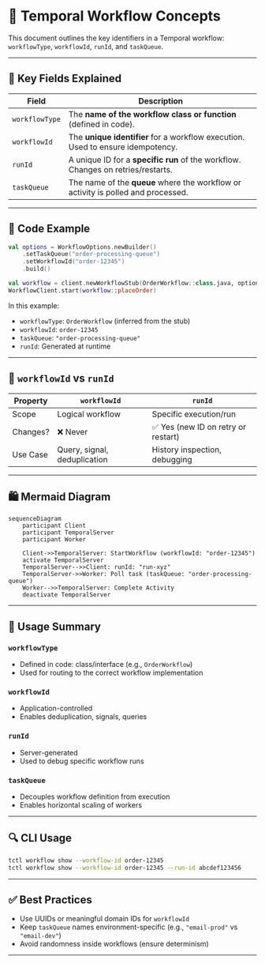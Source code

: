 # 📘 Temporal Workflow Concepts

This document outlines the key identifiers in a Temporal workflow: `workflowType`, `workflowId`, `runId`, and `taskQueue`.

---

## 🔑 Key Fields Explained

| Field          | Description                                                                       |
| -------------- | --------------------------------------------------------------------------------- |
| `workflowType` | The **name of the workflow class or function** (defined in code).                 |
| `workflowId`   | The **unique identifier** for a workflow execution. Used to ensure idempotency.   |
| `runId`        | A unique ID for a **specific run** of the workflow. Changes on retries/restarts.  |
| `taskQueue`    | The name of the **queue** where the workflow or activity is polled and processed. |

---

## 🧹 Code Example

```kotlin
val options = WorkflowOptions.newBuilder()
    .setTaskQueue("order-processing-queue")
    .setWorkflowId("order-12345")
    .build()

val workflow = client.newWorkflowStub(OrderWorkflow::class.java, options)
WorkflowClient.start(workflow::placeOrder)
```

In this example:

* `workflowType`: `OrderWorkflow` (inferred from the stub)
* `workflowId`: `order-12345`
* `taskQueue`: `"order-processing-queue"`
* `runId`: Generated at runtime

---

## 🔁 `workflowId` vs `runId`

| Property | `workflowId`                 | `runId`                            |
| -------- | ---------------------------- | ---------------------------------- |
| Scope    | Logical workflow             | Specific execution/run             |
| Changes? | ❌ Never                      | ✅ Yes (new ID on retry or restart) |
| Use Case | Query, signal, deduplication | History inspection, debugging      |

---

## 🛍 Mermaid Diagram

```mermaid
sequenceDiagram
    participant Client
    participant TemporalServer
    participant Worker

    Client->>TemporalServer: StartWorkflow (workflowId: "order-12345")
    activate TemporalServer
    TemporalServer-->>Client: runId: "run-xyz"
    TemporalServer->>Worker: Poll task (taskQueue: "order-processing-queue")
    Worker-->>TemporalServer: Complete Activity
    deactivate TemporalServer
```

---

## 🌟 Usage Summary

### `workflowType`

* Defined in code: class/interface (e.g., `OrderWorkflow`)
* Used for routing to the correct workflow implementation

### `workflowId`

* Application-controlled
* Enables deduplication, signals, queries

### `runId`

* Server-generated
* Used to debug specific workflow runs

### `taskQueue`

* Decouples workflow definition from execution
* Enables horizontal scaling of workers

---

## 🔍 CLI Usage

```bash
tctl workflow show --workflow-id order-12345
tctl workflow show --workflow-id order-12345 --run-id abcdef123456
```

---

## ✅ Best Practices

* Use UUIDs or meaningful domain IDs for `workflowId`
* Keep `taskQueue` names environment-specific (e.g., `"email-prod"` vs `"email-dev"`)
* Avoid randomness inside workflows (ensure determinism)

---
